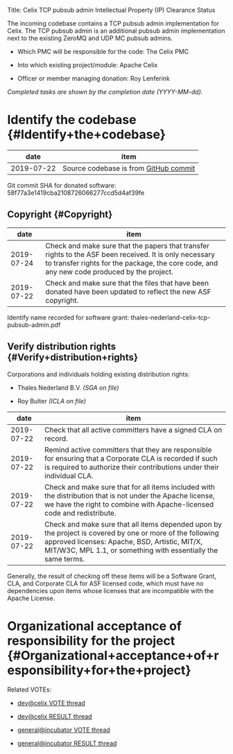 Title: Celix TCP pubsub admin Intellectual Property (IP) Clearance Status


The incoming codebase contains a TCP pubsub admin implementation for Celix. The TCP pubsub admin is an additional pubsub admin implementation next to the existing ZeroMQ and UDP MC pubsub admins.



- Which PMC will be responsible for the code: The Celix PMC


- Into which existing project/module: Apache Celix


- Officer or member managing donation: Roy Lenferink

 _Completed tasks are shown by the completion date (YYYY-MM-dd)._ 


# Identify the codebase {#Identify+the+codebase}

| date | item |
|------|------|
| 2019-07-22 | Source codebase is from [GitHub commit](https://github.com/apache/celix/pull/36/commits/58f77a3e1419cba2108726066277ccd5d4af39fe)  |

Git commit SHA for donated software: 58f77a3e1419cba2108726066277ccd5d4af39fe


## Copyright {#Copyright}

| date | item |
|------|------|
| 2019-07-24 | Check and make sure that the papers that transfer rights to the ASF been received. It is only necessary to transfer rights for the package, the core code, and any new code produced by the project. |
| 2019-07-22 | Check and make sure that the files that have been donated have been updated to reflect the new ASF copyright. |

Identify name recorded for software grant: thales-nederland-celix-tcp-pubsub-admin.pdf


## Verify distribution rights {#Verify+distribution+rights}

Corporations and individuals holding existing distribution rights:



- Thales Nederland B.V. _(SGA on file)_ 

- Roy Bulter _(ICLA on file)_ 

| date | item |
|------|------|
| 2019-07-22 | Check that all active committers have a signed CLA on record. |
| 2019-07-22 | Remind active committers that they are responsible for ensuring that a Corporate CLA is recorded if such is required to authorize their contributions under their individual CLA. |
| 2019-07-22 | Check and make sure that for all items included with the distribution that is not under the Apache license, we have the right to combine with Apache-licensed code and redistribute. |
| 2019-07-22 | Check and make sure that all items depended upon by the project is covered by one or more of the following approved licenses: Apache, BSD, Artistic, MIT/X, MIT/W3C, MPL 1.1, or something with essentially the same terms. |

Generally, the result of checking off these items will be a Software Grant, CLA, and Corporate CLA for ASF licensed code, which must have no dependencies upon items whose licenses that are incompatible with the Apache License.


# Organizational acceptance of responsibility for the project {#Organizational+acceptance+of+responsibility+for+the+project}

Related VOTEs:



-  [dev@celix VOTE thread](https://lists.apache.org/thread.html/406df5d02e9f54fed234f316e622d6add1e73e2e8bbcbccebdd1e20c@%3Cdev.celix.apache.org%3E) 

-  [dev@celix RESULT thread](https://lists.apache.org/thread.html/0f9ba172a6eee909173b70d8552b58a9fa4928f1f067d5b1b3d134ed@%3Cdev.celix.apache.org%3E) 

-  [general@incubator VOTE thread](https://lists.apache.org/thread.html/f613462951da7b2ce05ae4cca076285b98b4d2419901f9ebb642e8ac@%3Cgeneral.incubator.apache.org%3E) 

-  [general@incubator RESULT thread](https://lists.apache.org/thread.html/6be7314a9b8ef33a052215fcf40365c2594b0afaa0e5b97057dabdff@%3Cgeneral.incubator.apache.org%3E) 
